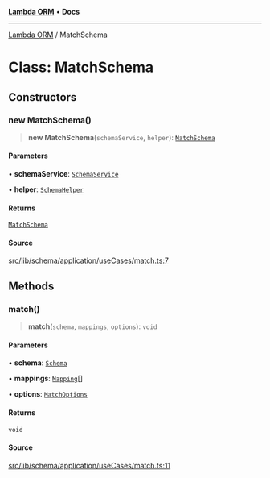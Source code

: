 [**Lambda ORM**](../README.md) • **Docs**

***

[Lambda ORM](../README.md) / MatchSchema

# Class: MatchSchema

## Constructors

### new MatchSchema()

> **new MatchSchema**(`schemaService`, `helper`): [`MatchSchema`](MatchSchema.md)

#### Parameters

• **schemaService**: [`SchemaService`](SchemaService.md)

• **helper**: [`SchemaHelper`](SchemaHelper.md)

#### Returns

[`MatchSchema`](MatchSchema.md)

#### Source

[src/lib/schema/application/useCases/match.ts:7](https://github.com/lambda-orm/lambdaorm-base/blob/75309e81097991935956cdab867faba6428c498c/src/lib/schema/application/useCases/match.ts#L7)

## Methods

### match()

> **match**(`schema`, `mappings`, `options`): `void`

#### Parameters

• **schema**: [`Schema`](../interfaces/Schema.md)

• **mappings**: [`Mapping`](../interfaces/Mapping.md)[]

• **options**: [`MatchOptions`](../interfaces/MatchOptions.md)

#### Returns

`void`

#### Source

[src/lib/schema/application/useCases/match.ts:11](https://github.com/lambda-orm/lambdaorm-base/blob/75309e81097991935956cdab867faba6428c498c/src/lib/schema/application/useCases/match.ts#L11)

